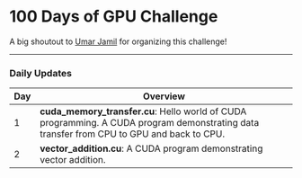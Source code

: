 # 100 Days of GPU Challenge
A big shoutout to [Umar Jamil](https://github.com/hkproj/100-days-of-gpu) for organizing this challenge!

---

### Daily Updates
| Day   | Overview |
|----|--- |
| 1 | **cuda_memory_transfer.cu**:  Hello world of CUDA programming. A CUDA program demonstrating data transfer from CPU to GPU and back to CPU.
| 2 | **vector_addition.cu**:  A CUDA program demonstrating vector addition.
